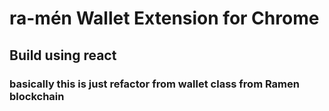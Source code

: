 <!-- @format -->

# ra-mén Wallet Extension for Chrome

## Build using react

### basically this is just refactor from wallet class from Ramen blockchain
